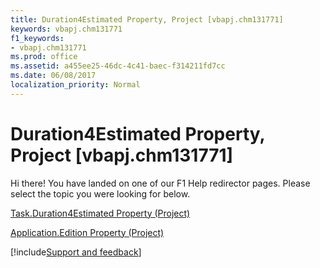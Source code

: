 ```yaml
---
title: Duration4Estimated Property, Project [vbapj.chm131771]
keywords: vbapj.chm131771
f1_keywords:
- vbapj.chm131771
ms.prod: office
ms.assetid: a455ee25-46dc-4c41-baec-f314211fd7cc
ms.date: 06/08/2017
localization_priority: Normal
---
```



# Duration4Estimated Property, Project [vbapj.chm131771]

Hi there! You have landed on one of our F1 Help redirector pages. Please select the topic you were looking for below.

[Task.Duration4Estimated Property (Project)](http://msdn.microsoft.com/library/573c0d08-c18a-577a-e7d4-33a3a278434d%28Office.15%29.aspx)

[Application.Edition Property (Project)](http://msdn.microsoft.com/library/3277932e-5d23-a5c3-8928-e41557d542e2%28Office.15%29.aspx)

[!include[Support and feedback](~/includes/feedback-boilerplate.md)]